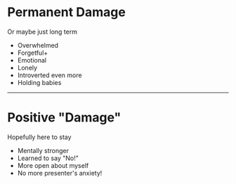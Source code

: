 # Permanent Damage
Or maybe just long term

- Overwhelmed
- Forgetful+
- Emotional
- Lonely
- Introverted even more
- Holding babies

<!--

## Transition
"Not everything is just bad. I have become a better person in some ways"

-->

---

# Positive "Damage"
Hopefully here to stay

- Mentally stronger
- Learned to say "No!"
- More open about myself
- No more presenter's anxiety!

<!--
- Mentally stronger
  - More resilient
  - I can see it coming now
- Saying "No"
  - foo
- More open
  - How I feel
  - Getting help for it
- Presenter's anxiety
  - I used to be anxious days before
  - Now I'm not at all anymore
-->
